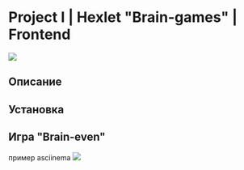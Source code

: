 # Project I | Hexlet "Brain-games" | Frontend

<a href="https://codeclimate.com/github/codeclimate/codeclimate/maintainability"><img src="https://api.codeclimate.com/v1/badges/a99a88d28ad37a79dbf6/maintainability" /></a>

## Описание

## Установка

## Игра "Brain-even"
пример asciinema
<a href="https://asciinema.org/a/u9s0kekCW7pEoiIEHj1tJreXF" target="_blank"><img src="https://asciinema.org/a/u9s0kekCW7pEoiIEHj1tJreXF.svg" /></a>
